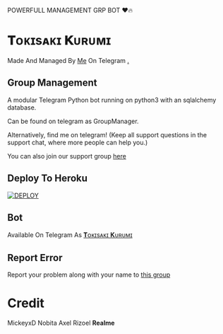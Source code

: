 
POWERFULL MANAGEMENT GRP BOT ♥️🔥
# 𝐓ᴏᴋɪsᴀᴋɪ 𝐊ᴜʀᴜᴍɪ 
Made And Managed By [Me](https://t.me/MickeyxD) On Telegram [.](https://telegra.ph/file/3a28520cb98181779349f.mp4)

## Group Management 

A modular Telegram Python bot running on python3 with an sqlalchemy database.

Can be found on telegram as GroupManager.

Alternatively, find me on telegram! (Keep all support questions in the support chat, where more people can help you.)

You can also join our support group [here](https://t.me/TokisakiSupportChat)

## Deploy To Heroku
[![DEPLOY](https://www.herokucdn.com/deploy/button.svg)](https://heroku.com/deploy?template=https://github.com/MickeyxD/TolisakiRobot)

## Bot
Available On Telegram As [𝐓ᴏᴋɪsᴀᴋɪ 𝐊ᴜʀᴜᴍɪ](https://t.me/Tokisaki_Robot)

## Report Error 
Report your problem along with your name to [this group](https://t.me/TokisakiSupportChat)

# Credit
 MickeyxD
Nobita
 Axel
 Rizoel
 **Realme**

